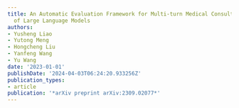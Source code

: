 ```yaml
---
title: An Automatic Evaluation Framework for Multi-turn Medical Consultations Capabilities
  of Large Language Models
authors:
- Yusheng Liao
- Yutong Meng
- Hongcheng Liu
- Yanfeng Wang
- Yu Wang
date: '2023-01-01'
publishDate: '2024-04-03T06:24:20.933256Z'
publication_types:
- article
publication: '*arXiv preprint arXiv:2309.02077*'
---
```


